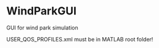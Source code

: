 WindParkGUI
===========

GUI for wind park simulation

USER_QOS_PROFILES.xml must be in MATLAB root folder!
